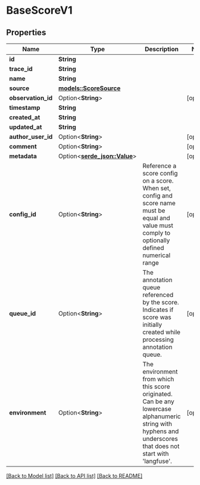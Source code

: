 # BaseScoreV1

## Properties

Name | Type | Description | Notes
------------ | ------------- | ------------- | -------------
**id** | **String** |  | 
**trace_id** | **String** |  | 
**name** | **String** |  | 
**source** | [**models::ScoreSource**](ScoreSource.md) |  | 
**observation_id** | Option<**String**> |  | [optional]
**timestamp** | **String** |  | 
**created_at** | **String** |  | 
**updated_at** | **String** |  | 
**author_user_id** | Option<**String**> |  | [optional]
**comment** | Option<**String**> |  | [optional]
**metadata** | Option<[**serde_json::Value**](.md)> |  | [optional]
**config_id** | Option<**String**> | Reference a score config on a score. When set, config and score name must be equal and value must comply to optionally defined numerical range | [optional]
**queue_id** | Option<**String**> | The annotation queue referenced by the score. Indicates if score was initially created while processing annotation queue. | [optional]
**environment** | Option<**String**> | The environment from which this score originated. Can be any lowercase alphanumeric string with hyphens and underscores that does not start with 'langfuse'. | [optional]

[[Back to Model list]](../README.md#documentation-for-models) [[Back to API list]](../README.md#documentation-for-api-endpoints) [[Back to README]](../README.md)



